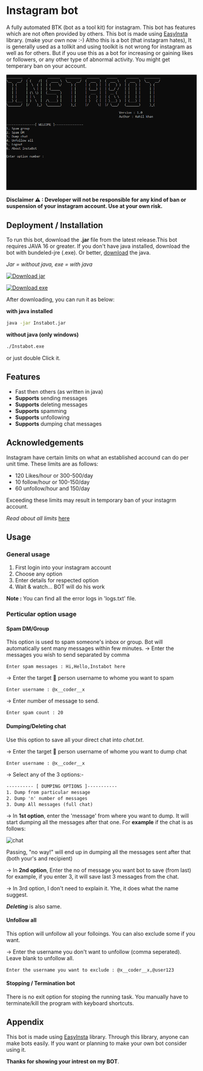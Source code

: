 
# Instagram bot

A fully automated BTK (bot as a tool kit) for instagram. This bot has
features which are not often provided by others. This bot is made using
[EasyInsta](https://github.com/ErrorxCode/EasyInsta) library. (make your own now :-)
Altho this is a bot (that instagram hates), It is generally used as a tollkit and
using toolkit is not wrong for instagram as well as for others. But if you use this as a bot
for increasing or gaining likes or followers, or any other type of abnormal activity. You
might get temperary ban on your account.

![banner](/instabot.png)

**Disclaimer ⚠ : Developer will not be responsible for any kind of ban or suspension of your instagram account. Use at your own risk.**

## Deployment / Installation

To run this bot, download the **.jar** file from the latest release.This bot requires JAVA 16 or greater. If you don't have java installed, download the bot with bundeled-jre (.exe). Or better, [download](https://download.java.net/java/GA/jdk16.0.1/7147401fd7354114ac51ef3e1328291f/9/GPL/openjdk-16.0.1_windows-x64_bin.zip)
the java.

*Jar = without java, exe = with java*

<a href="https://github.com/ErrorxCode/InstaBot-BTK/releases/download/v1.0/Instabot.zip"><img alt="Download jar" height=40 src="https://dabuttonfactory.com/button.png?t=Download jar&f=Open+Sans-Bold&ts=25&tc=fff&hp=45&vp=20&c=11&bgt=unicolored&bgc=15d798"></a>
  
<a href="https://github.com/ErrorxCode/InstaBot-BTK/releases/download/v1.0/Instabot_bundled-jre.zip"><img alt="Download exe" height=40 src="https://dabuttonfactory.com/button.png?t=Download+exe&f=Ubuntu&ts=25&tc=0f0&hp=45&vp=20&c=11&bgt=unicolored&bgc=fff&bs=1&bc=0f0"></a>

After downloading, you can run it as below:

**with java installed**

```bash
java -jar Instabot.jar
```
**without java (only windows)**
```bash
./Instabot.exe
```
or just double Click it.
## Features

- Fast then others (as written in java)
- **Supports** sending messages
- **Supports** deleting messages
- **Supports** spamming
- **Supports** unfollowing
- **Supports** dumping chat messages




## Acknowledgements
Instagram have certain limits on what an established accound can do per unit time.
These limits are as follows:

- 120 Likes/hour or 300-500/day
- 10 follow/hour or 100-150/day
- 60 unfollow/hour and 150/day

Exceeding these limits may result in temporary ban of your instagrm account.

*Read about all limits* [here](https://thepreviewapp.com/instagram-limits/)



## Usage

### General usage
1) First login into your instagram account
2) Choose any option
3) Enter details for respected option
4) Wait & watch... BOT will do his work


**Note :** You can find all the error logs in 'logs.txt' file.


### Perticular option usage

#### Spam DM/Group
This option is used to spam someone's inbox or group. Bot will automatically
sent many messages within few minutes. 
-> Enter the messages you wish to send separated by comma
```
Enter spam messages : Hi,Hello,Instabot here
```
-> Enter the target 🎯 person username to whome you want to spam
```
Enter username : @x__coder__x
```
-> Enter number of message to send.
```
Enter spam count : 20
```

#### Dumping/Deleting chat
Use this option to save all your direct chat into *chat.txt*.

-> Enter the target 🎯 person username of whome you want to dump chat
```
Enter username : @x__coder__x
```
-> Select any of the 3 options:-

```
---------- [ DUMPING OPTIONS ]-----------
1. Dump from particular message
2. Dump 'n' number of messages
3. Dump All messages (full chat)
```
-> In **1st option**, enter the 'message' from where you want to dump.
It will start dumping all the messages after that one.
For **example** if the chat is as follows:

![chat](https://techwiser.com/wp-content/uploads/2021/07/gene-1.jpg)

Passing, "no way!" will end up in dumping all the messages sent after
that (both your's and recipient)

-> In **2nd option**, Enter the no of message you want bot to save (from last)
for example, if you enter 3, it will save last 3 messages from the chat.

-> In 3rd option, I don't need to explain it. Yhe, it does what the name suggest.

***Deleting*** is also same.

#### Unfollow all
This option will unfollow all your folloings. You can also exclude some if you want.

-> Enter the username you don't want to unfollow (comma seperated).
Leave blank to unfollow all.
```
Enter the username you want to exclude : @x__coder__x,@user123
```

#### Stopping / Termination bot
There is no exit option for stoping the running task. You manually have to
terminate/kill the program with keyboard shortcuts.



## Appendix

This bot is made using [EasyInsta](https://github.com/ErrorxCode/EasyInsta) library.
Through this library, anyone can make bots easily. If you want or planning to make your own bot
consider using it.

**Thanks for showing your intrest on my BOT**.


